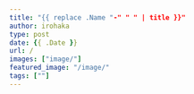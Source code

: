 ```yaml
---
title: "{{ replace .Name "-" " " | title }}"
author: irohaka
type: post
date: {{ .Date }}
url: /
images: ["image/"]
featured_image: "/image/"
tags: [""]
---
```

